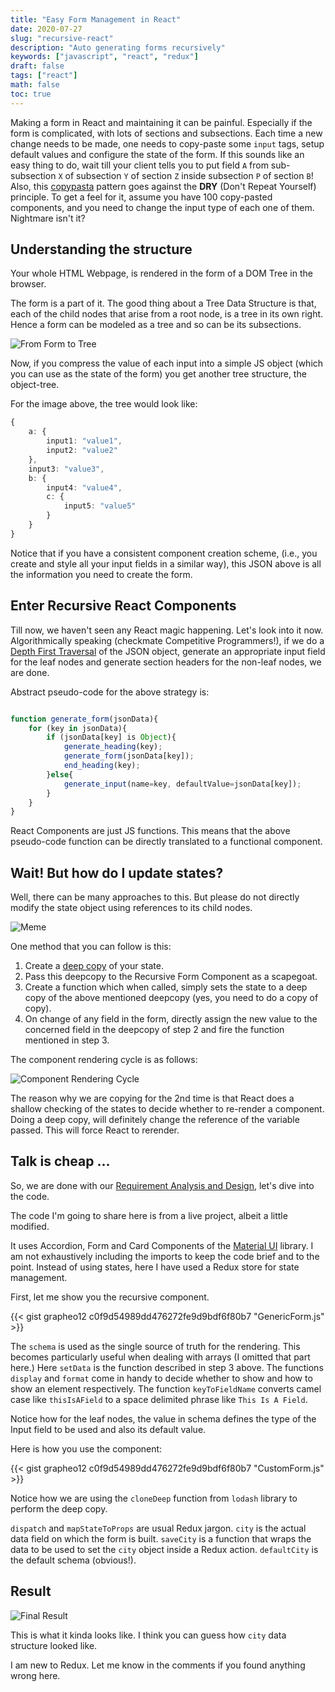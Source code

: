 ```yaml
---
title: "Easy Form Management in React"
date: 2020-07-27
slug: "recursive-react"
description: "Auto generating forms recursively"
keywords: ["javascript", "react", "redux"]
draft: false
tags: ["react"]
math: false
toc: true
---
```


Making a form in React and maintaining it can be painful.
Especially if the form is complicated, with lots of sections and subsections.
Each time a new change needs to be made,
one needs to copy-paste some `input` tags,
setup default values and configure the state of the form.
If this sounds like an easy thing to do,
wait till your client tells you to put
field `A` from sub-subsection `X` of subsection `Y` of section `Z`
inside subsection `P` of section `B`!
Also, this [copypasta](https://en.wikipedia.org/wiki/Copypasta)
pattern goes against the **DRY** (Don't Repeat Yourself) principle.
To get a feel for it, assume you have 100 copy-pasted components,
and you need to change the input type of each one of them.
Nightmare isn't it?

## Understanding the structure

Your whole HTML Webpage, is rendered in the form of a DOM Tree in the browser.

The form is a part of it.
The good thing about a Tree Data Structure is that,
each of the child nodes that arise from a root node,
is a tree in its own right.
Hence a form can be modeled as a tree
and so can be its subsections.

![From Form to Tree](/static/FormToGraph.png)

Now, if you compress the value of each input into a simple JS object
(which you can use as the state of the form)
you get another tree structure, the object-tree.

For the image above, the tree would look like:

```ts
{
    a: {
        input1: "value1",
        input2: "value2"
    },
    input3: "value3",
    b: {
        input4: "value4",
        c: {
            input5: "value5"
        }
    }
}
```

Notice that if you have a consistent component creation scheme,
(i.e., you create and style all your input fields in a similar way),
this JSON above is all the information you need to create the form.

## Enter Recursive React Components

Till now, we haven't seen any React magic happening.
Let's look into it now.
Algorithmically speaking (checkmate Competitive Programmers!),
if we do a [Depth First Traversal](https://www.geeksforgeeks.org/depth-first-search-or-dfs-for-a-graph/)
of the JSON object,
generate an appropriate input field for the leaf nodes
and generate section headers for the non-leaf nodes,
we are done.

Abstract pseudo-code for the above strategy is:

```ts

function generate_form(jsonData){
    for (key in jsonData){
        if (jsonData[key] is Object){
            generate_heading(key);
            generate_form(jsonData[key]);
            end_heading(key);
        }else{
            generate_input(name=key, defaultValue=jsonData[key]);
        }
    }
}
```

React Components are just JS functions.
This means that the above pseudo-code function can be
directly translated to a functional component.


## Wait! But how do I update states?

Well, there can be many approaches to this.
But please do not directly modify the state object
using references to its child nodes.

![Meme](/static/reactlaw.png)

One method that you can follow is this:

1. Create a [deep copy](https://stackoverflow.com/questions/184710/what-is-the-difference-between-a-deep-copy-and-a-shallow-copy) of your state.
2. Pass this deepcopy to the Recursive Form Component as a scapegoat.
3. Create a function which when called, simply sets the state
to a deep copy of the above mentioned deepcopy (yes, you need to do a copy of copy).
4. On change of any field in the form,
directly assign the new value to the concerned field in the deepcopy of step 2 and fire the function mentioned in step 3.

The component rendering cycle is as follows:

![Component Rendering Cycle](/static/reactflow.svg)

The reason why we are copying for the 2nd time
is that React does a shallow checking of the states to
decide whether to re-render a component.
Doing a deep copy, will definitely change the reference
of the variable passed.
This will force React to rerender.


## Talk is cheap ...

So, we are done with our [Requirement Analysis and Design](https://en.wikipedia.org/wiki/Waterfall_model),
let's dive into the code.

The code I'm going to share here is from a live project, albeit a little modified.

It uses Accordion, Form and Card Components of the [Material UI](https://material-ui.com/) library.
I am not exhaustively including the imports to keep the code brief and to the point.
Instead of using states, here I have used a Redux store for state management.

First, let me show you the recursive component.

{{< gist grapheo12 c0f9d54989dd476272fe9d9bdf6f80b7 "GenericForm.js" >}}

The `schema` is used as the single source of truth for the rendering.
This becomes particularly useful when dealing with arrays (I omitted that part here.)
Here `setData` is the function described in step 3 above.
The functions `display` and `format` come in handy to decide whether to show and how to show an element respectively.
The function `keyToFieldName` converts camel case like `thisIsAField` to a space delimited phrase like `This Is A Field`.

Notice how for the leaf nodes, the value in schema defines the
type of the Input field to be used and also its default value.

Here is how you use the component:

{{< gist grapheo12 c0f9d54989dd476272fe9d9bdf6f80b7 "CustomForm.js" >}}

Notice how we are using the `cloneDeep` function from `lodash` library to perform the deep copy.

`dispatch` and `mapStateToProps` are usual Redux jargon.
`city` is the actual data field on which the form is built.
`saveCity` is a function that wraps the data to be used
to set the `city` object inside a Redux action.
`defaultCity` is the default schema (obvious!).

## Result

![Final Result](/static/reactresult.png)

This is what it kinda looks like.
I think you can guess how `city` data structure looked like.

I am new to Redux.
Let me know in the comments if you found anything wrong here.

